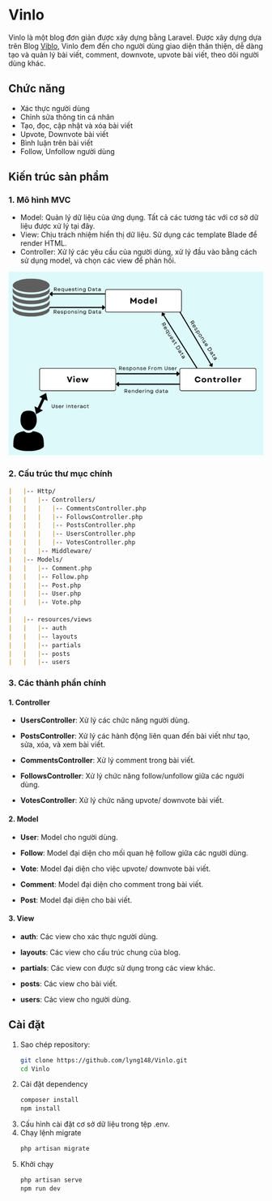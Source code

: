 # Vinlo

Vinlo là một blog đơn giản được xây dựng bằng Laravel. Được xây dựng dựa trên Blog [Viblo](https://viblo.asia/), Vinlo đem đến cho người dùng giao diện thân thiện, dễ dàng tạo và quản lý bài viết, comment, downvote, upvote bài viết, theo dõi người dùng khác.

## Chức năng

- Xác thực người dùng
- Chỉnh sửa thông tin cá nhân
- Tạo, đọc, cập nhật và xóa bài viết
- Upvote, Downvote bài viết
- Bình luận trên bài viết
- Follow, Unfollow người dùng

## Kiến trúc sản phẩm
### 1. Mô hình MVC
- Model: Quản lý dữ liệu của ứng dụng. Tất cả các tương tác với cơ sở dữ liệu được xử lý tại đây.
- View: Chịu trách nhiệm hiển thị dữ liệu. Sử dụng các template Blade để render HTML. 
- Controller: Xử lý các yêu cầu của người dùng, xử lý đầu vào bằng cách sử dụng model, và chọn các view để phản hồi.

![img.png](img.png)
### 2. Cấu trúc thư mục chính
```md
|   |-- Http/
|   |   |-- Controllers/
|   |   |   |-- CommentsController.php
|   |   |   |-- FollowsController.php
|   |   |   |-- PostsController.php
|   |   |   |-- UsersController.php
|   |   |   |-- VotesController.php
|   |   |-- Middleware/
|   |-- Models/
|   |   |-- Comment.php
|   |   |-- Follow.php
|   |   |-- Post.php
|   |   |-- User.php
|   |   |-- Vote.php
|
|   |-- resources/views
|   |   |-- auth
|   |   |-- layouts
|   |   |-- partials
|   |   |-- posts
|   |   |-- users
```
### 3. Các thành phần chính
#### 1. Controller
- **UsersController**: Xử lý các chức năng người dùng.

- **PostsController**: Xử lý các hành động liên quan đến bài viết như tạo, sửa, xóa, và xem bài viết.

- **CommentsController**: Xử lý comment trong bài viết.

- **FollowsController**: Xử lý chức năng follow/unfollow giữa các người dùng.

- **VotesController**: Xử lý chức năng upvote/ downvote bài viết.
#### 2. Model 
- **User**: Model cho người dùng.

- **Follow**: Model đại diện cho mối quan hệ follow giữa các người dùng.

- **Vote**: Model đại diện cho việc upvote/ downvote bài viết.

- **Comment**: Model đại diện cho comment trong bài viết.

- **Post**: Model đại diện cho bài viết.

#### 3. View
- **auth**: Các view cho xác thực người dùng.

- **layouts**: Các view cho cấu trúc chung của blog.

- **partials**: Các view con được sử dụng trong các view khác.

- **posts**: Các view cho bài viết.

- **users**: Các view cho người dùng.
## Cài đặt

1. Sao chép repository:
   ```sh
   git clone https://github.com/lyng148/Vinlo.git
   cd Vinlo
2. Cài đặt dependency
    ```sh
   composer install
   npm install
3. Cấu hình cài đặt cơ sở dữ liệu trong tệp .env.
4. Chạy lệnh migrate
   ```sh
   php artisan migrate
5. Khởi chạy
    ```sh
   php artisan serve
   npm run dev

